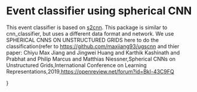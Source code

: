 # Event classifier using spherical CNN
This event classifier is based on [s2cnn](https://github.com/jonas-koehler/s2cnn). This package is similar to cnn_classifier, but uses a different data format and network.
We use SPHERICAL CNNS ON UNSTRUCTURED GRIDS here to do the classification(refer to https://github.com/maxjiang93/ugscnn and thier paper: Chiyu Max Jiang and Jingwei Huang and Karthik Kashinath and Prabhat and Philip Marcus and Matthias Niessner,Spherical CNNs on Unstructured Grids,International Conference on Learning Representations,2019,https://openreview.net/forum?id=Bkl-43C9FQ

}
